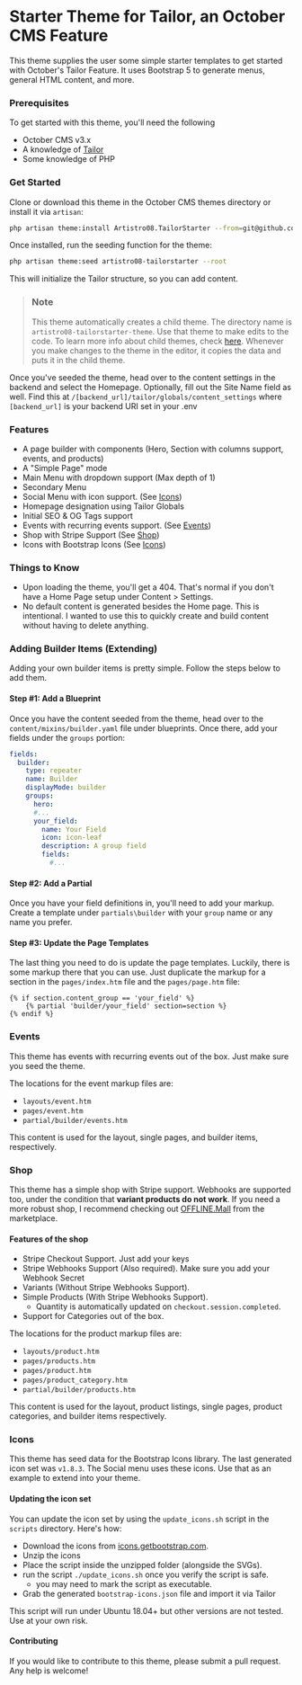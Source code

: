 # Starter Theme for Tailor, an October CMS Feature
This theme supplies the user some simple starter templates to get started with October's Tailor Feature. It uses Bootstrap 5 to generate menus, general HTML content, and more.

### Prerequisites
To get started with this theme, you'll need the following
- October CMS v3.x
- A knowledge of [Tailor](https://docs.octobercms.com/3.x/tailor/introduction.html)
- Some knowledge of PHP

### Get Started
Clone or download this theme in the October CMS themes directory or install it via `artisan`:
```bash
php artisan theme:install Artistro08.TailorStarter --from=git@github.com:artistro08/tailor-starter.git
```

Once installed, run the seeding function for the theme:

```bash
php artisan theme:seed artistro08-tailorstarter --root
```

This will initialize the Tailor structure, so you can add content.

> ### Note
> This theme automatically creates a child theme. The directory name is `artistro08-tailorstarter-theme`. Use that theme to make edits to the code.
> To learn more info about child themes, check [here](https://docs.octobercms.com/3.x/cms/themes/child-themes.html).
> Whenever you make changes to the theme in the editor, it copies the data and puts it in the child theme. 

Once you've seeded the theme, head over to the content settings in the backend and select the Homepage. Optionally, fill out the Site Name field as well. Find this at `/[backend_url]/tailor/globals/content_settings` where `[backend_url]` is your backend URI set in your .env

### Features
- A page builder with components (Hero, Section with columns support, events, and products)
- A "Simple Page" mode
- Main Menu with dropdown support (Max depth of 1)
- Secondary Menu 
- Social Menu with icon support. (See [Icons](#icons))
- Homepage designation using Tailor Globals
- Initial SEO & OG Tags support
- Events with recurring events support. (See [Events](#events))
- Shop with Stripe Support (See [Shop](#events))
- Icons with Bootstrap Icons (See [Icons](#icons))

### Things to Know
- Upon loading the theme, you'll get a 404. That's normal if you don't have a Home Page setup under Content > Settings.
- No default content is generated besides the Home page. This is intentional. I wanted to use this to quickly create and build content without having to delete anything. 

### Adding Builder Items (Extending)
Adding your own builder items is pretty simple. Follow the steps below to add them.

#### Step #1: Add a Blueprint
Once you have the content seeded from the theme, head over to the `content/mixins/builder.yaml` file under blueprints. Once there, add your fields under the `groups` portion:

```yaml
fields:
  builder:
    type: repeater
    name: Builder
    displayMode: builder
    groups:
      hero: 
      #...
      your_field:
        name: Your Field
        icon: icon-leaf
        description: A group field
        fields:
          #...
```
#### Step #2: Add a Partial
Once you have your field definitions in, you'll need to add your markup. Create a template under `partials\builder` with your `group` name or any name you prefer. 

#### Step #3: Update the Page Templates
The last thing you need to do is update the page templates. Luckily, there is some markup there that you can use. Just duplicate the markup for a section in the `pages/index.htm` file and the `pages/page.htm` file:
```twig
{% if section.content_group == 'your_field' %}
    {% partial 'builder/your_field' section=section %}
{% endif %}
```

### Events
This theme has events with recurring events out of the box. Just make sure you seed the theme.

The locations for the event markup files are:
- `layouts/event.htm`
- `pages/event.htm`
- `partial/builder/events.htm`

This content is used for the layout, single pages, and builder items, respectively.


### Shop
This theme has a simple shop with Stripe support. Webhooks are supported too, under the condition that **variant products do not work**.
If you need a more robust shop, I recommend checking out [OFFLINE.Mall](https://octobercms.com/plugin/offline-mall) from the marketplace.

#### Features of the shop
- Stripe Checkout Support. Just add your keys
- Stripe Webhooks Support (Also required). Make sure you add your Webhook Secret
- Variants (Without Stripe Webhooks Support).
- Simple Products (With Stripe Webhooks Support).
  - Quantity is automatically updated on `checkout.session.completed`.
- Support for Categories out of the box. 

The locations for the product markup files are:
- `layouts/product.htm`
- `pages/products.htm`
- `pages/product.htm`
- `pages/product_category.htm`
- `partial/builder/products.htm`

This content is used for the layout, product listings, single pages, product categories, and builder items respectively.

### Icons
This theme has seed data for the Bootstrap Icons library. The last generated icon set was `v1.8.3`. The Social menu uses these icons. Use that as an example to extend into your theme.

#### Updating the icon set
You can update the icon set by using the `update_icons.sh` script in the `scripts` directory. Here's how:
- Download the icons from [icons.getbootstrap.com](https://icons.getbootstrap.com).
- Unzip the icons
- Place the script inside the unzipped folder (alongside the SVGs).
- run the script `./update_icons.sh` once you verify the script is safe.
  - you may need to mark the script as executable. 
- Grab the generated `bootstrap-icons.json` file and import it via Tailor

This script will run under Ubuntu 18.04+ but other versions are not tested. Use at your own risk.

#### Contributing
If you would like to contribute to this theme, please submit a pull request. Any help is welcome!
